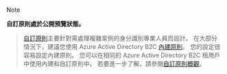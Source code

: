 > [!NOTE]
> **自訂原則處於公開預覽狀態。**

> [自訂原則](..\articles\active-directory-b2c\active-directory-b2c-overview-custom.md#custom-policies)主要針對需處理複雜案例的身分識別專業人員而設計。 在大部分情況下，建議您使用 Azure Active Directory B2C [內建原則](..\articles\active-directory-b2c\active-directory-b2c-reference-policies.md)。 您的設定很容易設定內建原則。 您可以在相同的 Azure Active Directory B2C 租用戶中使用內建和自訂原則中。 若要進一步了解，請參閱[自訂原則概觀](..\articles\active-directory-b2c\active-directory-b2c-overview-custom.md)。

